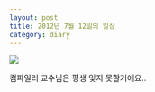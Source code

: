 ```yaml
---
layout: post
title: 2012년 7월 12일의 일상
category: diary
---
```


![](__imgUrl__/1.jpg)

컴파일러 교수님은 평생 잊지 못할거에요..